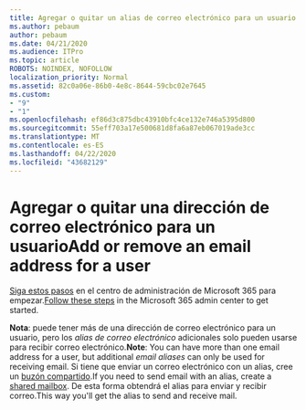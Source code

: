 ```yaml
---
title: Agregar o quitar un alias de correo electrónico para un usuario
ms.author: pebaum
author: pebaum
ms.date: 04/21/2020
ms.audience: ITPro
ms.topic: article
ROBOTS: NOINDEX, NOFOLLOW
localization_priority: Normal
ms.assetid: 82c0a06e-86b0-4e8c-8644-59cbc02e7645
ms.custom:
- "9"
- "1"
ms.openlocfilehash: ef86d3c875dbc43910bfc4ce132e746a5395d800
ms.sourcegitcommit: 55eff703a17e500681d8fa6a87eb067019ade3cc
ms.translationtype: MT
ms.contentlocale: es-ES
ms.lasthandoff: 04/22/2020
ms.locfileid: "43682129"
---
```

# <a name="add-or-remove-an-email-address-for-a-user"></a><span data-ttu-id="51905-102">Agregar o quitar una dirección de correo electrónico para un usuario</span><span class="sxs-lookup"><span data-stu-id="51905-102">Add or remove an email address for a user</span></span>

<span data-ttu-id="51905-103">[Siga estos pasos](https://portal.office.com/AdminPortal/Home#/AssistedGuide/addemailoptions) en el centro de administración de Microsoft 365 para empezar.</span><span class="sxs-lookup"><span data-stu-id="51905-103">[Follow these steps](https://portal.office.com/AdminPortal/Home#/AssistedGuide/addemailoptions) in the Microsoft 365 admin center to get started.</span></span>

 <span data-ttu-id="51905-104">**Nota**: puede tener más de una dirección de correo electrónico para un usuario, pero los *alias de correo electrónico* adicionales solo pueden usarse para recibir correo electrónico.</span><span class="sxs-lookup"><span data-stu-id="51905-104">**Note**: You can have more than one email address for a user, but additional  *email aliases*  can only be used for receiving email.</span></span> <span data-ttu-id="51905-105">Si tiene que enviar un correo electrónico con un alias, cree un [buzón compartido](https://docs.microsoft.com/office365/admin/email/create-a-shared-mailbox).</span><span class="sxs-lookup"><span data-stu-id="51905-105">If you need to send email with an alias, create a [shared mailbox](https://docs.microsoft.com/office365/admin/email/create-a-shared-mailbox).</span></span> <span data-ttu-id="51905-106">De esta forma obtendrá el alias para enviar y recibir correo.</span><span class="sxs-lookup"><span data-stu-id="51905-106">This way you'll get the alias to send and receive mail.</span></span>
  
